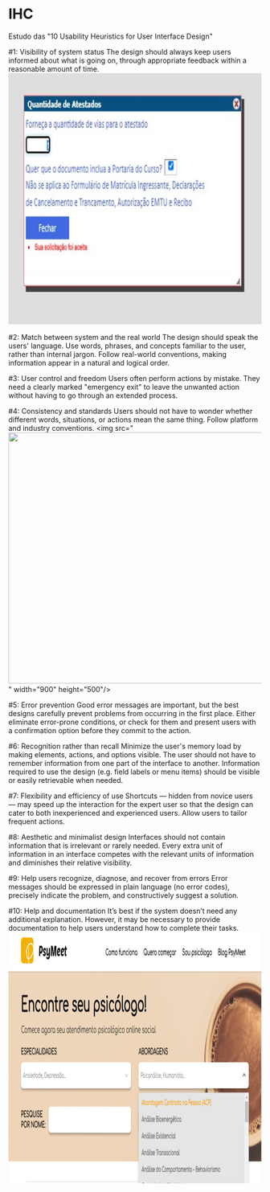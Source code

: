 # IHC

Estudo das "10 Usability Heuristics for User Interface Design"

#1: Visibility of system status
The design should always keep users informed about what is going on, through appropriate feedback within a reasonable amount of time.
 <img src="https://github.com/LuisSCardoso/Bertoti/blob/main/Intera%C3%A7%C3%A3o%20Humano%20Computador/IHC_imgs/IHC_Heuristics%234.jpg" width="900" height="500"/>

#2: Match between system and the real world
The design should speak the users' language. Use words, phrases, and concepts familiar to the user, rather than internal jargon. Follow real-world conventions, making information appear in a natural and logical order.

#3: User control and freedom
Users often perform actions by mistake. They need a clearly marked "emergency exit" to leave the unwanted action without having to go through an extended process.

#4: Consistency and standards
Users should not have to wonder whether different words, situations, or actions mean the same thing. Follow platform and industry conventions.
<img src="<img src="https://github.com/LuisSCardoso/Bertoti/blob/main/Intera%C3%A7%C3%A3o%20Humano%20Computador/IHC_imgs/IHC_Heuristics%231.png" width="900" height="500"/>" width="900" height="500"/>

#5: Error prevention
Good error messages are important, but the best designs carefully prevent problems from occurring in the first place. Either eliminate error-prone conditions, or check for them and present users with a confirmation option before they commit to the action.

#6: Recognition rather than recall
Minimize the user's memory load by making elements, actions, and options visible. The user should not have to remember information from one part of the interface to another. Information required to use the design (e.g. field labels or menu items) should be visible or easily retrievable when needed.

#7: Flexibility and efficiency of use
Shortcuts — hidden from novice users — may speed up the interaction for the expert user so that the design can cater to both inexperienced and experienced users. Allow users to tailor frequent actions.

#8: Aesthetic and minimalist design
Interfaces should not contain information that is irrelevant or rarely needed. Every extra unit of information in an interface competes with the relevant units of information and diminishes their relative visibility.

#9: Help users recognize, diagnose, and recover from errors
Error messages should be expressed in plain language (no error codes), precisely indicate the problem, and constructively suggest a solution.

#10: Help and documentation
It’s best if the system doesn’t need any additional explanation. However, it may be necessary to provide documentation to help users understand how to complete their tasks.
<img src="https://github.com/LuisSCardoso/Bertoti/blob/main/Intera%C3%A7%C3%A3o%20Humano%20Computador/IHC_imgs/IHC_Heuristics%2310.png" width="900" height="500"/>
